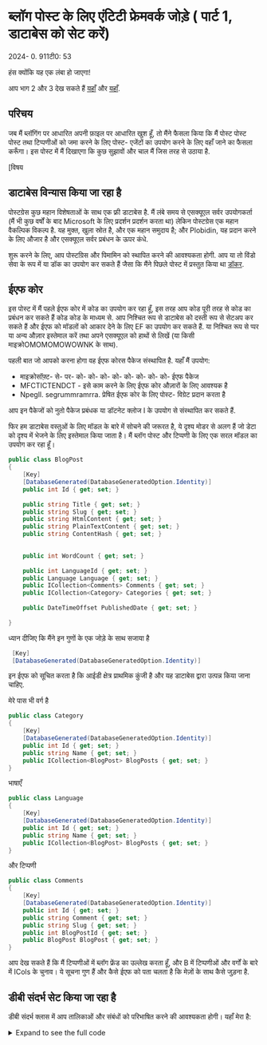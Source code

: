 # ब्लॉग पोस्ट के लिए एंटिटी फ्रेमवर्क जोड़े ( पार्ट 1, डाटाबेस को सेट करें)

<!--category-- ASP.NET, Entity Framework -->
<datetime class="hidden">2024- 0. 911टी0: 53</datetime>

हंस क्योंकि यह एक लंबा हो जाएगा!

आप भाग 2 और 3 देख सकते हैं [यहाँ](/blog/addingentityframeworkforblogpostspt2) और [यहाँ](/blog/addingentityframeworkforblogpostspt3).

## परिचय

जब मैं ब्लॉगिंग पर आधारित अपनी फ़ाइल पर आधारित खुश हूँ, तो मैंने फैसला किया कि मैं पोस्ट पोस्ट पोस्ट तथा टिप्पणीओं को जमा करने के लिए पोस्ट- एजेंटों का उपयोग करने के लिए वहाँ जाने का फैसला करूँगा। इस पोस्ट में मैं दिखाएगा कि कुछ सुझावों और चाल मैं जिस तरह से उठाया है.

[विषय

## डाटाबेस विन्यास किया जा रहा है

पोस्टग्रेस कुछ महान विशेषताओं के साथ एक फ्री डाटाबेस है. मैं लंबे समय से एसक्यूएल सर्वर उपयोगकर्ता (मैं भी कुछ वर्षों के बाद Microsoft के लिए प्रदर्शन प्रदर्शन करता था) लेकिन पोस्टग्रेस एक महान वैकल्पिक विकल्प है. यह मुक्त, खुला स्रोत है, और एक महान समुदाय है; और Plobidin, यह प्रदान करने के लिए औजार है और एसक्यूएल सर्वर प्रबंधन के ऊपर कंधे.

शुरू करने के लिए, आप पोस्टग्रिस और पिमामिन को स्थापित करने की आवश्यकता होगी. आप या तो विंडो सेवा के रूप में या डॉक का उपयोग कर सकते हैं जैसा कि मैंने पिछले पोस्ट में प्रस्तुत किया था [डॉकर](/blog/dockercomposedevdeps).

## ईएफ कोर

इस पोस्ट में मैं पहले ईएफ कोर में कोड का उपयोग कर रहा हूँ, इस तरह आप कोड पूरी तरह से कोड का प्रबंधन कर सकते हैं कोड कोड के माध्यम से. आप निश्चित रूप से डाटाबेस को दस्ती रूप से सेटअप कर सकते हैं और ईएफ को मॉडलों को आकार देने के लिए EF का उपयोग कर सकते हैं. या निश्चित रूप से प्पर या अन्य औज़ार इस्तेमाल करें तथा अपने एसक्यूएल को हाथों से लिखें (या किसी माइक्रोOMOMOMOWOWNK के साथ).

पहली बात जो आपको करना होगा वह ईएफ कोरस पैकेज संस्थापित है. यहाँ मैं उपयोग:

- माइक्रोसॉफ़्ट- से- पर- को- को- को- को- को- को- को- को- ईएफ पैकेज
- MFCTICTENDCT - इसे काम करने के लिए ईएफ कोर औज़ारों के लिए आवश्यक है
- Npegll. segrummramrra. प्रेषित ईएफ कोर के लिए पोस्ट- विग्रेट प्रदान करता है

आप इन पैकेजों को नुतो पैकेज प्रबंधक या डॉटनेट क्लोज I के उपयोग से संस्थापित कर सकते हैं.

फिर हम डाटाबेस वस्तुओं के लिए मॉडल के बारे में सोचने की जरूरत है, ये दृश्य मोडर से अलग हैं जो डेटा को दृश्य में भेजने के लिए इस्तेमाल किया जाता है। मैं ब्लॉग पोस्ट और टिप्पणी के लिए एक सरल मॉडल का उपयोग कर रहा हूँ।

```csharp
public class BlogPost
{
    [Key]
    [DatabaseGenerated(DatabaseGeneratedOption.Identity)]
    public int Id { get; set; }
    
    public string Title { get; set; }
    public string Slug { get; set; }
    public string HtmlContent { get; set; }
    public string PlainTextContent { get; set; }
    public string ContentHash { get; set; }

    
    public int WordCount { get; set; }
    
    public int LanguageId { get; set; }
    public Language Language { get; set; }
    public ICollection<Comments> Comments { get; set; }
    public ICollection<Category> Categories { get; set; }
    
    public DateTimeOffset PublishedDate { get; set; }
    
}
```

ध्यान दीजिए कि मैंने इन गुणों के एक जोड़े के साथ सजाया है

```csharp
 [Key]
 [DatabaseGenerated(DatabaseGeneratedOption.Identity)]
```

इन ईएफ को सूचित करता है कि आईडी क्षेत्र प्राथमिक कुंजी है और यह डाटाबेस द्वारा उत्पन्न किया जाना चाहिए.

मेरे पास भी वर्ग है

```csharp
public class Category
{
    [Key]
    [DatabaseGenerated(DatabaseGeneratedOption.Identity)]
    public int Id { get; set; }
    public string Name { get; set; }
    public ICollection<BlogPost> BlogPosts { get; set; }
}
```

भाषाएँ

```csharp
public class Language
{
    [Key]
    [DatabaseGenerated(DatabaseGeneratedOption.Identity)]
    public int Id { get; set; }
    public string Name { get; set; }
    public ICollection<BlogPost> BlogPosts { get; set; }
}
```

और टिप्पणी

```csharp
public class Comments
{
    [Key]
    [DatabaseGenerated(DatabaseGeneratedOption.Identity)]
    public int Id { get; set; }
    public string Comment { get; set; }
    public string Slug { get; set; }
    public int BlogPostId { get; set; }
    public BlogPost BlogPost { get; set; } 
}
```

आप देख सकते हैं कि मैं टिप्पणीओं में ब्लॉग फ्रेंड का उल्लेख करता हूँ, और B में टिप्पणीओं और वर्गों के बारे में ICols के चुनाव। ये सूचना गुण हैं और कैसे ईएफ को पता चलता है कि मेज़ों के साथ कैसे जुड़ना है.

## डीबी संदर्भ सेट किया जा रहा है

डीबी संदर्भ क्लास में आप तालिकाओं और संबंधों को परिभाषित करने की आवश्यकता होगी। यहाँ मेरा है:

<details>
<summary>Expand to see the full code</summary>
```csharp
public class MostlylucidDbContext : DbContext
{
    public MostlylucidDbContext(DbContextOptions<MostlylucidDbContext> contextOptions) : base(contextOptions)
    {
    }

    public DbSet<Comments> Comments { get; set; }
    public DbSet<BlogPost> BlogPosts { get; set; }
    public DbSet<Category> Categories { get; set; }

    public DbSet<Language> Languages { get; set; }


    protected override void ConfigureConventions(ModelConfigurationBuilder configurationBuilder)
    {
        configurationBuilder
            .Properties<DateTimeOffset>()
            .HaveConversion<DateTimeOffsetConverter>();
    }

    protected override void OnModelCreating(ModelBuilder modelBuilder)
    {
        modelBuilder.Entity<BlogPost>(entity =>
        {
            entity.HasIndex(x => new { x.Slug, x.LanguageId });
            entity.HasIndex(x => x.ContentHash).IsUnique();
            entity.HasIndex(x => x.PublishedDate);

            entity.HasMany(b => b.Comments)
                .WithOne(c => c.BlogPost)
                .HasForeignKey(c => c.BlogPostId);

            entity.HasOne(b => b.Language)
                .WithMany(l => l.BlogPosts).HasForeignKey(x => x.LanguageId);

            entity.HasMany(b => b.Categories)
                .WithMany(c => c.BlogPosts)
                .UsingEntity<Dictionary<string, object>>(
                    "BlogPostCategory",
                    c => c.HasOne<Category>().WithMany().HasForeignKey("CategoryId"),
                    b => b.HasOne<BlogPost>().WithMany().HasForeignKey("BlogPostId")
                );
        });

        modelBuilder.Entity<Language>(entity =>
        {
            entity.HasMany(l => l.BlogPosts)
                .WithOne(b => b.Language);
        });

        modelBuilder.Entity<Category>(entity =>
        {
            entity.HasKey(c => c.Id); // Assuming Category has a primary key named Id

            entity.HasMany(c => c.BlogPosts)
                .WithMany(b => b.Categories)
                .UsingEntity<Dictionary<string, object>>(
                    "BlogPostCategory",
                    b => b.HasOne<BlogPost>().WithMany().HasForeignKey("BlogPostId"),
                    c => c.HasOne<Category>().WithMany().HasForeignKey("CategoryId")
                );
        });
    }
}
```

</details>
मॉडल बनाने के तरीके में...... मैं मेज के बीच संबंधों को परिभाषित करता हूँ. मैं तालिकाओं के बीच संबंध को परिभाषित करने के लिए फ्लू एपीआई इस्तेमाल किया है. यह डाटा एनोटेशन्स के प्रयोग से थोड़ा सा अधिक ROTRENT है लेकिन मैं इसे अधिक पढ़ने योग्य पाता हूँ.

आप देख सकते हैं कि मैं ब्लॉग पोस्ट टेबल पर निर्देशिकाओं के एक जोड़े सेट कर सकते हैं। जब डाटाबेस क्वैरी किया जा रहा हो तो यह प्रदर्शन के साथ मदद करने के लिए है; आपको इन इंडिडेंस को चुनना चाहिए कि आप डाटा को कैसे क्वैरी करेंगे. इस मामले में, Sug, प्रकाशित तिथि और भाषा सभी क्षेत्र हैं मैं पर प्रश्न कर रहा हूँ.

### सेटअप

अब हम अपने मॉडल और डीबी संदर्भ सेट है हम इसे DB में हुक करने की जरूरत है. मेरा हमेशा अभ्यास विस्तार विधियों को जोड़ने के लिए है, यह सब कुछ अधिक व्यवस्थित रखने में मदद करता है:

```csharp
public static class Setup
{
    public static void SetupEntityFramework(this IServiceCollection services, string connectionString)
    {
        services.AddDbContext<MostlylucidDbContext>(options =>
            options.UseNpgsql(connectionString));
    }

    public static async Task InitializeDatabase(this WebApplication app)
    {
        try
        {
            await using var scope = 
                app.Services.CreateAsyncScope();
            
            await using var context = scope.ServiceProvider.GetRequiredService<MostlylucidDbContext>();
            await context.Database.MigrateAsync();
            
            var blogService = scope.ServiceProvider.GetRequiredService<IBlogService>();
            await blogService.Populate();
        }
        catch (Exception e)
        {
            Log.Fatal(e, "Failed to migrate database");
        }        
    }
}
```

यहाँ मैं डाटाबेस कनेक्शन सेट किया है और फिर उत्प्रवासन चलाएँ. मैं भी डाटाबेस को भरने के लिए एक तरीका कहते हैं (अपने मामले में मैं अभी भी फ़ाइल आधार पर पहुँच रहा हूँ इसलिए मुझे मौजूदा पोस्टों के साथ डाटाबेस को भरने की जरूरत है).

आपका कनेक्शन स्ट्रिंग इस तरह कुछ दिखाई देगा:

```json
 "ConnectionStrings": {
    "DefaultConnection": "Host=localhost;Database=Mostlylucid;port=5432;Username=postgres;Password=<PASSWORD>;"
  },
```

एक्सटेंशन के उपयोग का मतलब है कि मेरा प्रोग्राम फ़ाइल अच्छा और साफ है.

```csharp
services.SetupEntityFramework(config.GetConnectionString("DefaultConnection") ??
                              throw new Exception("No Connection String"));

//Then later in the app section

await app.InitializeDatabase();
```

नीचे दिया गया भाग उत्प्रवासन चलाने के लिए है और वास्तव में डेटाबेस को सेटिंग के लिए ज़िम्मेदार है. वह `MigrateAsync` विधि तब बना रहेगा जब यह मौजूद नहीं है और किसी उत्प्रवासन को चालू करे जो आवश्यक है. यह अपने मॉडलों के साथ सिंक में अपने डाटाबेस रखने का महान तरीका है.

```csharp
     await using var scope = 
                app.Services.CreateAsyncScope();
            
            await using var context = scope.ServiceProvider.GetRequiredService<MostlylucidDbContext>();
            await context.Database.MigrateAsync();
```

## उत्प्रवासन

एक बार आप यह सब सेट किया है...... आप अपने आरंभिक उत्प्रवासन बनाने की जरूरत है. यह आपके मॉडल के वर्तमान स्थिति का स्नेपशॉट है और डाटाबेस बनाने के लिए प्रयोग में लिया जाएगा. आप यह कर सकते हैं डॉटनेट क्लिक I का उपयोग कर सकते हैं (देखें) [यहाँ](https://learn.microsoft.com/en-us/ef/core/cli/dotnet) यदि आवश्यक हो तो डॉटनेट ईएफ उपकरण संस्थापित करने पर जानकारी के लिए:

```bash
dotnet ef migrations add InitialCreate
```

यह उत्प्रवासन फ़ाइलों के साथ आपके परियोजना में फ़ोल्डर बनाएगा. आप उसके बाद उत्प्रवासन को डाटाबेस के प्रयोग से लागू कर सकते हैं:

```bash
dotnet ef database update
```

यह आपके लिए डाटाबेस तथा तालिका तैयार करेगा.